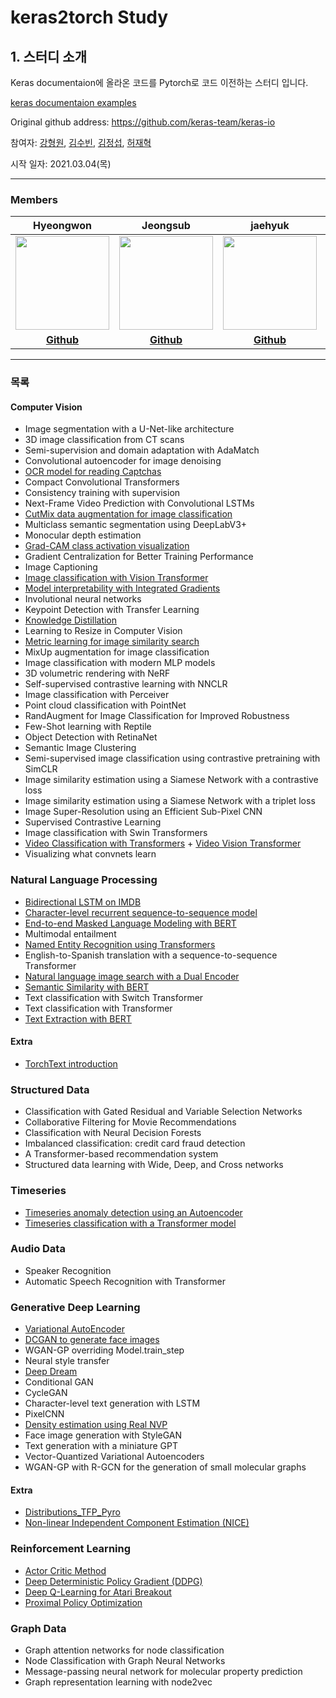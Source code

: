 # keras2torch Study

## 1. 스터디 소개

Keras documentaion에 올라온 코드를 Pytorch로 코드 이전하는 스터디 입니다.

[keras documentaion examples](https://keras.io/examples/)

Original github address: https://github.com/keras-team/keras-io

참여자: [강형원](https://github.com/hwk0702), [김수빈](https://github.com/suubkiim), [김정섭](https://github.com/jskim0406), [허재혁](https://github.com/TooTouch)

시작 일자: 2021.03.04(목)

---

### Members

|                 Hyeongwon               |                 Jeongsub                |              jaehyuk               |                   subin                   |
| :------------------------------------------: | :-----------------------------------------: | :----------------------------------------: | :---------------------------------------------: |
| <img src="https://avatars.githubusercontent.com/u/31944451?s=400&u=5ee1388c2507ddddb5298eb608393032b4aad489&v=4" width=150px> | <img src="https://avatars.githubusercontent.com/u/63832233?v=4" width=150px> | <img src="https://github.com/yukyunglee/Transformer_Survey_Study/blob/3254384e154ff2a3232a9fe723da36b1ceb92705/img/jh.png?raw=true" width=150px> | <img src="https://github.com/yukyunglee/Transformer_Survey_Study/blob/3254384e154ff2a3232a9fe723da36b1ceb92705/img/sb.png?raw=true" width=150px>
|                   **[Github](https://github.com/hwk0702)**                   |                   **[Github](https://github.com/jskim0406)**                   |               **[Github](https://github.com/TooTouch)**               |                   **[Github](https://github.com/suubkiim)**                   |


---

### 목록
#### Computer Vision

- Image segmentation with a U-Net-like architecture
- 3D image classification from CT scans
- Semi-supervision and domain adaptation with AdaMatch
- Convolutional autoencoder for image denoising
- [OCR model for reading Captchas](https://github.com/hwk0702/keras2torch/blob/main/Computer_Vision/OCR_model_for_reading_Captchas/captcha_ocr_KSB.ipynb)
- Compact Convolutional Transformers
- Consistency training with supervision
- Next-Frame Video Prediction with Convolutional LSTMs
- [CutMix data augmentation for image classification](https://github.com/hwk0702/keras2torch/blob/main/Computer_Vision/Augmentation/CutMix%20data%20augmentation%20for%20image%20classification.ipynb)
- Multiclass semantic segmentation using DeepLabV3+
- Monocular depth estimation
- [Grad-CAM class activation visualization](https://github.com/hwk0702/keras2torch/blob/main/Computer_Vision/Grad-CAM_class_activation_visualization/Grad-CAM%20class%20activation%20visualization%20HJH.ipynb)
- Gradient Centralization for Better Training Performance
- Image Captioning
- [Image classification with Vision Transformer](https://github.com/hwk0702/keras2torch/blob/main/Computer_Vision/Image_classification_with_Vision_Transformer/Image%20classification%20with%20Vision%20Transformer.ipynb)
- [Model interpretability with Integrated Gradients](https://github.com/hwk0702/keras2torch/blob/main/Computer_Vision/Model_Interpretability_with_Integrated_Gradients/Model%20interpretability%20with%20Integrated%20Gradients.ipynb)
- Involutional neural networks
- Keypoint Detection with Transfer Learning
- [Knowledge Distillation](https://github.com/hwk0702/keras2torch/blob/main/Computer_Vision/Knowledge_Distillation/Knowledge%20Distillation%20HJH.ipynb)
- Learning to Resize in Computer Vision
- [Metric learning for image similarity search](https://github.com/hwk0702/keras2torch/blob/main/Computer_Vision/Metric_Learning_for_Image_Similarity_Search/Metric%20learning%20for%20image%20similarity%20search%20HJH.ipynb)
- MixUp augmentation for image classification
- Image classification with modern MLP models
- 3D volumetric rendering with NeRF
- Self-supervised contrastive learning with NNCLR
- Image classification with Perceiver
- Point cloud classification with PointNet
- RandAugment for Image Classification for Improved Robustness
- Few-Shot learning with Reptile
- Object Detection with RetinaNet
- Semantic Image Clustering
- Semi-supervised image classification using contrastive pretraining with SimCLR
- Image similarity estimation using a Siamese Network with a contrastive loss
- Image similarity estimation using a Siamese Network with a triplet loss
- Image Super-Resolution using an Efficient Sub-Pixel CNN
- Supervised Contrastive Learning
- Image classification with Swin Transformers
- [Video Classification with Transformers](https://github.com/hwk0702/keras2torch/blob/main/Computer_Vision/Video_Classification_with_Transformers/Video_Classification_with_Transformers.ipynb) + [Video Vision Transformer](https://github.com/hwk0702/keras2torch/blob/main/Computer_Vision/Video_Classification_with_Transformers/ViViT.ipynb)
- Visualizing what convnets learn

### Natural Language Processing

- [Bidirectional LSTM on IMDB](https://github.com/hwk0702/keras2torch/blob/main/Natural_Language_Processing/Bidirectional_LSTM_on_IMDB/Text_classification_with_bi-LSTM_KJS.ipynb)
- [Character-level recurrent sequence-to-sequence model](https://github.com/hwk0702/keras2torch/blob/main/Natural_Language_Processing/Character-level_recurrent_sequence-to-sequence_model/Character_level_Machine_translator_with_seq2seq_KJS_3.ipynb)
- [End-to-end Masked Language Modeling with BERT](https://github.com/hwk0702/keras2torch/blob/main/Natural_Language_Processing/End-to-end_Masked_Language_Modeling_with_BERT/mlm_and_finetune_with_bert_KSB.ipynb)
- Multimodal entailment
- [Named Entity Recognition using Transformers](https://github.com/hwk0702/keras2torch/blob/main/Natural_Language_Processing/Named_Entity_Recognition%20using_Transformers/NER_using_Transformers_KSB.ipynb)
- English-to-Spanish translation with a sequence-to-sequence Transformer
- [Natural language image search with a Dual Encoder](https://github.com/hwk0702/keras2torch/blob/main/Natural_Language_Processing/Natural_language_image%20search_with_a_Dual_Encoder/nl_image_search_KSB.ipynb)
- [Semantic Similarity with BERT](https://github.com/hwk0702/keras2torch/blob/main/Natural_Language_Processing/Semantic_Similarity_with_BERT/Semantic_Similarity_with_BERT_HJH.ipynb)
- Text classification with Switch Transformer
- Text classification with Transformer
- [Text Extraction with BERT](https://github.com/hwk0702/keras2torch/blob/main/Natural_Language_Processing/Text_Extraction_with_BERT/Text_Extraction_with_BERT_HJH.ipynb)

#### Extra
- [TorchText introduction](https://github.com/hwk0702/keras2torch/blob/main/Natural_Language_Processing/Extra/TorchText_introduction_KJS.ipynb)

### Structured Data

- Classification with Gated Residual and Variable Selection Networks
- Collaborative Filtering for Movie Recommendations
- Classification with Neural Decision Forests
- Imbalanced classification: credit card fraud detection
- A Transformer-based recommendation system
- Structured data learning with Wide, Deep, and Cross networks

### Timeseries

- [Timeseries anomaly detection using an Autoencoder](https://github.com/hwk0702/keras2torch/blob/main/Timeseries/Timeseries_anomaly_detection_using_an_Autoencoder/Timeseries_anomaly_detection_using_an_Autoencoder.ipynb)
- [Timeseries classification with a Transformer model](https://github.com/hwk0702/keras2torch/blob/main/Timeseries/Timeseries_classification_with_a_Transformer_model/Timeseries_classification_with_a_Transformer_model.ipynb)

### Audio Data

- Speaker Recognition
- Automatic Speech Recognition with Transformer

### Generative Deep Learning

- [Variational AutoEncoder](https://github.com/hwk0702/keras2torch/tree/main/Generative_Deep_Learning/Variational_AutoEncoder)
- [DCGAN to generate face images](https://github.com/hwk0702/keras2torch/blob/main/Generative_Deep_Learning/DCGAN_to_generate_face_images/DCGAN_to_generate_face_images.ipynb)
- WGAN-GP overriding Model.train_step
- Neural style transfer
- [Deep Dream](https://github.com/hwk0702/keras2torch/tree/main/Generative_Deep_Learning/Deep_Dream)
- Conditional GAN
- CycleGAN
- Character-level text generation with LSTM
- PixelCNN
- [Density estimation using Real NVP](https://github.com/hwk0702/keras2torch/blob/main/Generative_Deep_Learning/Normalizing-Flow/RNVP/real-nvp-pytorch.ipynb)
- Face image generation with StyleGAN
- Text generation with a miniature GPT
- Vector-Quantized Variational Autoencoders
- WGAN-GP with R-GCN for the generation of small molecular graphs

#### Extra

- [Distributions_TFP_Pyro](https://github.com/hwk0702/keras2torch/tree/main/Generative_Deep_Learning/Normalizing-Flow/Framework_practice/Distributions_TFP_Pyro)
- [Non-linear Independent Component Estimation (NICE)](https://github.com/hwk0702/keras2torch/blob/main/Generative_Deep_Learning/Normalizing-Flow/NICE/NICE_codes.ipynb)

### Reinforcement Learning

- [Actor Critic Method](https://github.com/hwk0702/keras2torch/blob/main/Reinforcement_Learning/Actor_Critic_Method/Actor_Critic_Method_KHW.ipynb)
- [Deep Deterministic Policy Gradient (DDPG)](https://github.com/hwk0702/keras2torch/blob/main/Reinforcement_Learning/DDPG/DDPG.ipynb)
- [Deep Q-Learning for Atari Breakout](https://github.com/hwk0702/keras2torch/blob/main/Reinforcement_Learning/Deep_Q_Learning_for_Atari_Breakout/Deep_Q_Learning_for_Atari_Breakout_KHW.ipynb)
- [Proximal Policy Optimization](https://github.com/hwk0702/keras2torch/blob/main/Reinforcement_Learning/Proximal_Policy_Optimization/Proximal_Policy_Optimization.ipynb)

### Graph Data

- Graph attention networks for node classification
- Node Classification with Graph Neural Networks
- Message-passing neural network for molecular property prediction
- Graph representation learning with node2vec
